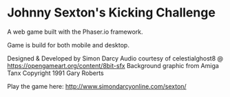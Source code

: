 # Johnny Sexton's Kicking Challenge

A web game built with the Phaser.io framework.

Game is build for both mobile and desktop.

Designed & Developed by Simon Darcy
Audio courtesy of celestialghost8 @ https://opengameart.org/content/8bit-sfx
Background graphic from Amiga Tanx Copyright 1991 Gary Roberts


Play the game here: http://www.simondarcyonline.com/sexton/